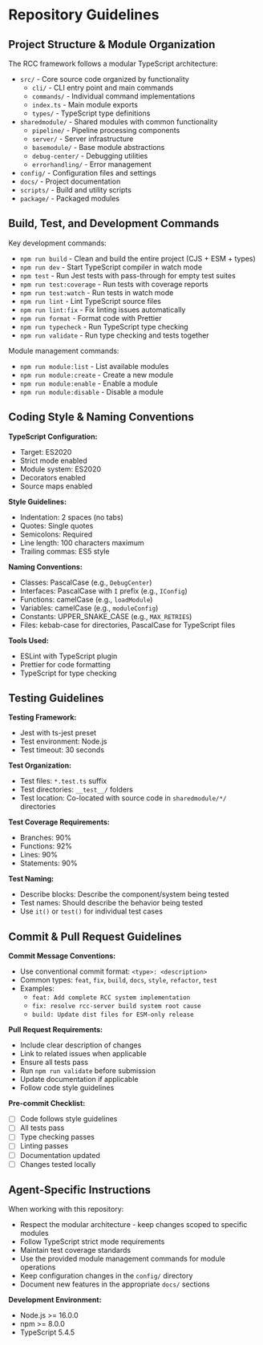 # Repository Guidelines

## Project Structure & Module Organization

The RCC framework follows a modular TypeScript architecture:

- `src/` - Core source code organized by functionality
  - `cli/` - CLI entry point and main commands
  - `commands/` - Individual command implementations
  - `index.ts` - Main module exports
  - `types/` - TypeScript type definitions
- `sharedmodule/` - Shared modules with common functionality
  - `pipeline/` - Pipeline processing components
  - `server/` - Server infrastructure
  - `basemodule/` - Base module abstractions
  - `debug-center/` - Debugging utilities
  - `errorhandling/` - Error management
- `config/` - Configuration files and settings
- `docs/` - Project documentation
- `scripts/` - Build and utility scripts
- `package/` - Packaged modules

## Build, Test, and Development Commands

Key development commands:

- `npm run build` - Clean and build the entire project (CJS + ESM + types)
- `npm run dev` - Start TypeScript compiler in watch mode
- `npm test` - Run Jest tests with pass-through for empty test suites
- `npm run test:coverage` - Run tests with coverage reports
- `npm run test:watch` - Run tests in watch mode
- `npm run lint` - Lint TypeScript source files
- `npm run lint:fix` - Fix linting issues automatically
- `npm run format` - Format code with Prettier
- `npm run typecheck` - Run TypeScript type checking
- `npm run validate` - Run type checking and tests together

Module management commands:
- `npm run module:list` - List available modules
- `npm run module:create` - Create a new module
- `npm run module:enable` - Enable a module
- `npm run module:disable` - Disable a module

## Coding Style & Naming Conventions

**TypeScript Configuration:**
- Target: ES2020
- Strict mode enabled
- Module system: ES2020
- Decorators enabled
- Source maps enabled

**Style Guidelines:**
- Indentation: 2 spaces (no tabs)
- Quotes: Single quotes
- Semicolons: Required
- Line length: 100 characters maximum
- Trailing commas: ES5 style

**Naming Conventions:**
- Classes: PascalCase (e.g., `DebugCenter`)
- Interfaces: PascalCase with `I` prefix (e.g., `IConfig`)
- Functions: camelCase (e.g., `loadModule`)
- Variables: camelCase (e.g., `moduleConfig`)
- Constants: UPPER_SNAKE_CASE (e.g., `MAX_RETRIES`)
- Files: kebab-case for directories, PascalCase for TypeScript files

**Tools Used:**
- ESLint with TypeScript plugin
- Prettier for code formatting
- TypeScript for type checking

## Testing Guidelines

**Testing Framework:**
- Jest with ts-jest preset
- Test environment: Node.js
- Test timeout: 30 seconds

**Test Organization:**
- Test files: `*.test.ts` suffix
- Test directories: `__test__/` folders
- Test location: Co-located with source code in `sharedmodule/*/` directories

**Test Coverage Requirements:**
- Branches: 90%
- Functions: 92%
- Lines: 90%
- Statements: 90%

**Test Naming:**
- Describe blocks: Describe the component/system being tested
- Test names: Should describe the behavior being tested
- Use `it()` or `test()` for individual test cases

## Commit & Pull Request Guidelines

**Commit Message Conventions:**
- Use conventional commit format: `<type>: <description>`
- Common types: `feat`, `fix`, `build`, `docs`, `style`, `refactor`, `test`
- Examples:
  - `feat: Add complete RCC system implementation`
  - `fix: resolve rcc-server build system root cause`
  - `build: Update dist files for ESM-only release`

**Pull Request Requirements:**
- Include clear description of changes
- Link to related issues when applicable
- Ensure all tests pass
- Run `npm run validate` before submission
- Update documentation if applicable
- Follow code style guidelines

**Pre-commit Checklist:**
- [ ] Code follows style guidelines
- [ ] All tests pass
- [ ] Type checking passes
- [ ] Linting passes
- [ ] Documentation updated
- [ ] Changes tested locally

## Agent-Specific Instructions

When working with this repository:
- Respect the modular architecture - keep changes scoped to specific modules
- Follow TypeScript strict mode requirements
- Maintain test coverage standards
- Use the provided module management commands for module operations
- Keep configuration changes in the `config/` directory
- Document new features in the appropriate `docs/` sections

**Development Environment:**
- Node.js >= 16.0.0
- npm >= 8.0.0
- TypeScript 5.4.5
